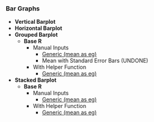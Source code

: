 ### Bar Graphs
- **Vertical Barplot**
- **Horizontal Barplot**
- **Grouped Barplot**
  - **Base R**
    - Manual Inputs
      - [Generic (mean as eg)](https://github.com/WANG-JIAYIs/Sample-Code-for-BT1101/blob/8dbaffc719d8d31296a7abc6363e39a6393fa000/%5BSC%5D%20Descriptive%20Analytics/%5BSC%5D%20Data%20Visualisation/%5BM%5D%20Grouped%20Barplot)
      - Mean with Standard Error Bars (UNDONE)
    - With Helper Function
      - [Generic (mean as eg)](https://github.com/WANG-JIAYIs/Sample-Code-for-BT1101/blob/57eb545407f123a27a7688ba6fcbb14792dcbd48/%5BSC%5D%20Descriptive%20Analytics/%5BSC%5D%20Data%20Visualisation/%5BHF%5D%20Grouped%20Barplot%20&%20Frequency%20Table)
- **Stacked Barplot**
  - **Base R**
    - Manual Inputs
      - [Generic (mean as eg)](https://github.com/WANG-JIAYIs/Sample-Code-for-BT1101/blob/41f713a98956b43829cfff9db9c32a91e42aad8f/%5BSC%5D%20Descriptive%20Analytics/%5BSC%5D%20Data%20Visualisation/%5BM%5D%20Stacked%20Barplot)
    - With Helper Function
      - [Generic (mean as eg)](https://github.com/WANG-JIAYIs/Sample-Code-for-BT1101/blob/8ce0484a5a072cc1f20bb0de04501c11eac3d105/%5BSC%5D%20Descriptive%20Analytics/%5BSC%5D%20Data%20Visualisation/%5BHF%5D%20Stacked%20Barplot%20&%20Frequency%20Table)
